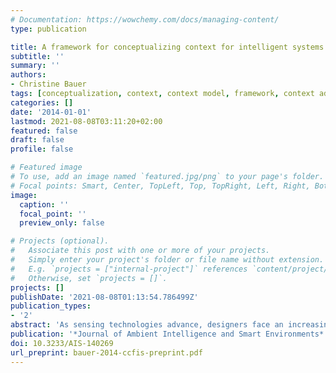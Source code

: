 ```yaml
---
# Documentation: https://wowchemy.com/docs/managing-content/
type: publication

title: A framework for conceptualizing context for intelligent systems (CCFIS)
subtitle: ''
summary: ''
authors:
- Christine Bauer
tags: [conceptualization, context, context model, framework, context adaptivity, intelligent system]
categories: []
date: '2014-01-01'
lastmod: 2021-08-08T03:11:20+02:00
featured: false
draft: false
profile: false

# Featured image
# To use, add an image named `featured.jpg/png` to your page's folder.
# Focal points: Smart, Center, TopLeft, Top, TopRight, Left, Right, BottomLeft, Bottom, BottomRight.
image:
  caption: ''
  focal_point: ''
  preview_only: false

# Projects (optional).
#   Associate this post with one or more of your projects.
#   Simply enter your project's folder or file name without extension.
#   E.g. `projects = ["internal-project"]` references `content/project/deep-learning/index.md`.
#   Otherwise, set `projects = []`.
projects: []
publishDate: '2021-08-08T01:13:54.786499Z'
publication_types:
- '2'
abstract: 'As sensing technologies advance, designers face an increasing variety of exploitable context when they create intelligent context-adaptive systems. In this opaque conglomerate of context, designers of intelligent systems find it difficult to select the elements that most effectively help a system tap into its full potential of intelligence. In emerging technology-driven areas, there is a vital need for a universally valid, flexible structure that provides the basis for target-oriented research using a shared conceptualization. In fact, such a framework is essential to enable, yield, and foster sustainability in a novel and inter-disciplinary research field. For this reason, this paper introduces a cohesive and flexible conceptual framework for conceptualizing context for intelligent systems (CCFIS). Based on an example of the pervasive advertising domain, this paper shows how designers can conceptualize context in adherence to CCFIS.'
publication: '*Journal of Ambient Intelligence and Smart Environments*'
doi: 10.3233/AIS-140269
url_preprint: bauer-2014-ccfis-preprint.pdf
---
```

